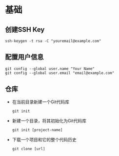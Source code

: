 # 基础

## 创建SSH Key

  ```shell
  ssh-keygen -t rsa -C "youremail@example.com"
  ```

## 配置用户信息

  ```shell
  git config --global user.name "Your Name"
  git config --global user.email "email@example.com"
  ```

## 仓库

+ 在当前目录新建一个Git代码库

  ```shell
  git init
  ```

+ 新建一个目录，将其初始化为Git代码库

  ```shell
  git init [project-name]
  ```

+ 下载一个项目和它的整个代码历史

  ```shell
  git clone [url]
  ```
